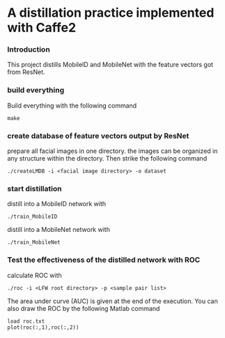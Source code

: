 # A distillation practice implemented with Caffe2
### Introduction

This project distills MobileID and MobileNet with the feature vectors got from ResNet.

### build everything

Build everything with the following command
```Shell
make
```

### create database of feature vectors output by ResNet

prepare all facial images in one directory. the images can be organized in any structure within the directory. Then strike the following command
```Shell
./createLMDB -i <facial image directory> -o dataset
```
### start distillation

distill into a MobileID network with
```Shell
./train_MobileID
```

distill into a MobileNet network with
```Shell
./train_MobileNet
```

### Test the effectiveness of the distilled network with ROC

calculate ROC with
```Shell
./roc -i <LFW root directory> -p <sample pair list>
```
The area under curve (AUC) is given at the end of the execution. You can also draw the ROC by the following Matlab command
```Shell
load roc.txt
plot(roc(:,1),roc(:,2))
```
